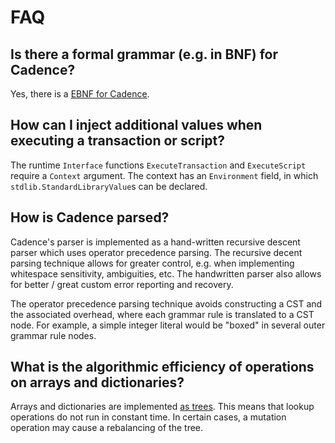 # FAQ

## Is there a formal grammar (e.g. in BNF) for Cadence?

Yes, there is a [EBNF for Cadence](https://github.com/onflow/cadence/blob/master/docs/cadence.ebnf).

## How can I inject additional values when executing a transaction or script?

The runtime `Interface` functions `ExecuteTransaction` and `ExecuteScript` require a `Context` argument.
The context has an `Environment` field, in which `stdlib.StandardLibraryValue`s can be declared.

## How is Cadence parsed?

Cadence's parser is implemented as a hand-written recursive descent parser which uses operator precedence parsing.
The recursive decent parsing technique allows for greater control, e.g. when implementing whitespace sensitivity, ambiguities, etc.
The handwritten parser also allows for better / great custom error reporting and recovery.

The operator precedence parsing technique avoids constructing a CST and the associated overhead, where each grammar rule is translated to a CST node.
For example, a simple integer literal would be "boxed" in several outer grammar rule nodes.

## What is the algorithmic efficiency of operations on arrays and dictionaries?

Arrays and dictionaries are implemented [as trees](https://github.com/onflow/atree). 
This means that lookup operations do not run in constant time. 
In certain cases, a mutation operation may cause a rebalancing of the tree.
